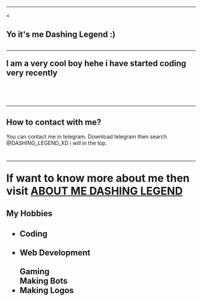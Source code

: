 <!DOCTYPE html>
<html>
<body>
<hr><
<h2> Yo it's me Dashing Legend :) <h2>
<hr>
<p> I am a very cool boy hehe i have started coding very recently</p><br>
<h2><hr> <h2> How to contact with me? </h2>
<p> You can contact me in telegram. Download telegram then search @DASHING_LEGEND_XD i will in the top.</p>
<h1><hr> If want to know more about me then visit <a href="https://ashmitop.github.io/">ABOUT ME DASHING LEGEND</a>
<h2> My Hobbies <h2>
<ul type= "Disc">
<li> Coding </li><br>
<li> Web Development </li><br>
</li> Gaming </li><br>
</li> Making Bots </li><br>
<li> Making Logos </li><br>
</ul>


